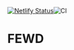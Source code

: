[![Netlify Status](https://api.netlify.com/api/v1/badges/73bcc211-4a73-4fd7-aa07-077599617592/deploy-status)](https://app.netlify.com/sites/uxdi-intro-to-code/deploys)![CI](https://github.com/pataruco/fewd/workflows/CI/badge.svg)

# FEWD
